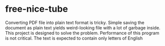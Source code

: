 # free-nice-tube
Converting PDF file into plain text format is tricky. Simple saving the document as plain text yields  weird-looking file with a lot of garbage inside.  This project is designed to solve the problem. Performance of this program is not critical. The text is expected to contain only letters of English 
